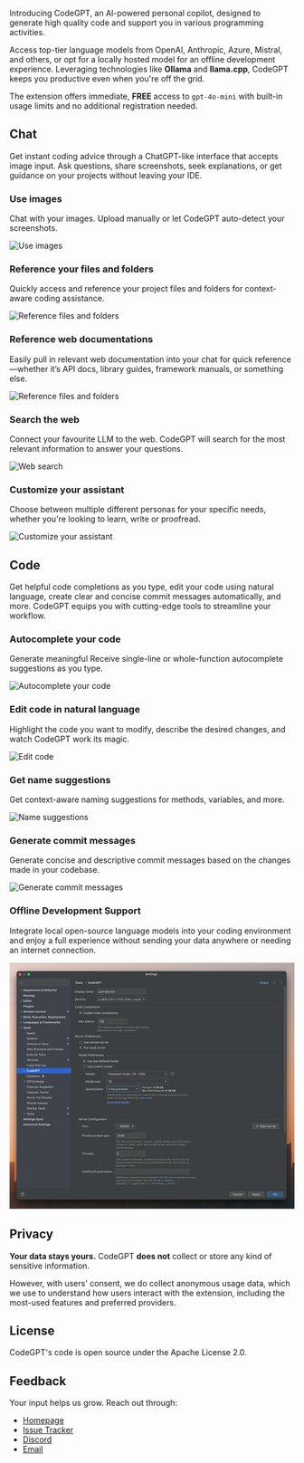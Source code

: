 <!-- Plugin description -->

Introducing CodeGPT, an AI-powered personal copilot, designed to generate high quality code and support you in various programming activities.

Access top-tier language models from OpenAI, Anthropic, Azure, Mistral, and others, or opt for a locally hosted model for an offline development experience. Leveraging technologies like **Ollama** and **llama.cpp**, CodeGPT keeps you productive even when you're off the grid. 

The extension offers immediate, **FREE** access to `gpt-4o-mini` with built-in usage limits and no additional registration needed.

## Chat

Get instant coding advice through a ChatGPT-like interface that accepts image input. Ask questions, share screenshots, seek explanations, or get guidance on your projects without leaving your IDE.

### Use images

Chat with your images. Upload manually or let CodeGPT auto-detect your screenshots.

![Use images](https://www.codegpt.ee/images/features/use-images-w800.png)

### Reference your files and folders

Quickly access and reference your project files and folders for context-aware coding assistance.

![Reference files and folders](https://www.codegpt.ee/images/features/reference-files-w800.png)

### Reference web documentations

Easily pull in relevant web documentation into your chat for quick reference—whether it’s API docs, library guides, framework manuals, or something else.

![Reference files and folders](https://www.codegpt.ee/images/features/reference-docs-w800.png)

### Search the web

Connect your favourite LLM to the web. CodeGPT will search for the most relevant information to answer your questions.

![Web search](https://www.codegpt.ee/images/features/web-search-w800.png)

### Customize your assistant

Choose between multiple different personas for your specific needs, whether you're looking to learn, write or proofread. 

![Customize your assistant](https://www.codegpt.ee/images/features/persona-suggestions-w800.png)

## Code

Get helpful code completions as you type, edit your code using natural language, create clear and concise commit messages automatically, and more. CodeGPT equips you with cutting-edge tools to streamline your workflow.

### Autocomplete your code

Generate meaningful Receive single-line or whole-function autocomplete suggestions as you type.

![Autocomplete your code](https://www.codegpt.ee/images/features/inline-completion-w800.png)

### Edit code in natural language

Highlight the code you want to modify, describe the desired changes, and watch CodeGPT work its magic.

![Edit code](https://www.codegpt.ee/images/features/edit-code-w800.png)

### Get name suggestions

Get context-aware naming suggestions for methods, variables, and more.

![Name suggestions](https://www.codegpt.ee/images/features/name-suggestions-w800.png)

### Generate commit messages

Generate concise and descriptive commit messages based on the changes made in your codebase.

![Generate commit messages](https://www.codegpt.ee/images/features/generate-commit-message-w800.png)

### Offline Development Support

Integrate local open-source language models into your coding environment and enjoy a full experience without sending your data anywhere or needing an internet connection.

![Offline Development Support](https://github.com/carlrobertoh/CodeGPT-docs/blob/main/images/plugin-description/old/llama-settings-resized.png?raw=true)

## Privacy

**Your data stays yours.** CodeGPT **does not** collect or store any kind of sensitive information.

However, with users' consent, we do collect anonymous usage data, which we use to understand how users interact with the extension, including the most-used features and preferred providers.

## License

CodeGPT's code is open source under the Apache License 2.0.

## Feedback

Your input helps us grow. Reach out through:

- [Homepage](https://codegpt.ee)
- [Issue Tracker](https://github.com/carlrobertoh/CodeGPT/issues)
- [Discord](https://discord.gg/8dTGGrwcnR)
- [Email](mailto:carlrobertoh@gmail.com)

<!-- Plugin description end -->
